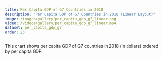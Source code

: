 ```yaml
---
title: Per Capita GDP of G7 Countries in 2018
description: "Per Capita GDP of G7 Countries in 2018 (Linear Layout)"
image: /images/gallery/per_capita_gdp_g7_linear.png
video: /videos/gallery/per_capita_gdp_g7_linear.mp4
dataset: per_capita_gdp_g7
order: 23
---
```


This chart shows per capita GDP of G7 countries in 2018 (in dollars) ordered by per capita GDP.

